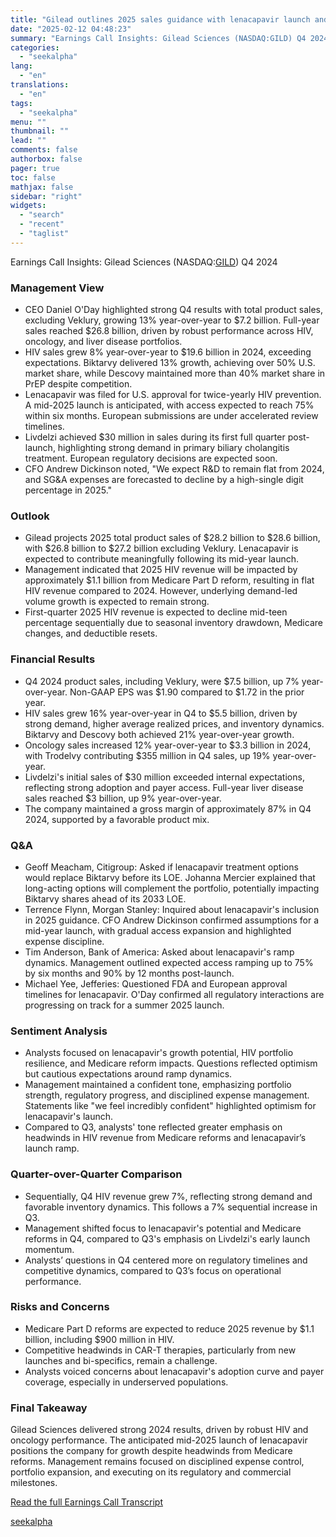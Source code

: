 ```yaml
---
title: "Gilead outlines 2025 sales guidance with lenacapavir launch and HIV focus"
date: "2025-02-12 04:48:23"
summary: "Earnings Call Insights: Gilead Sciences (NASDAQ:GILD) Q4 2024 Management View CEO Daniel O'Day highlighted strong Q4 results with total product sales, excluding Veklury, growing 13% year-over-year to $7.2 billion. Full-year sales reached $26.8 billion, driven by robust performance across HIV, oncology, and liver disease portfolios. HIV sales grew 8% year-over-year..."
categories:
  - "seekalpha"
lang:
  - "en"
translations:
  - "en"
tags:
  - "seekalpha"
menu: ""
thumbnail: ""
lead: ""
comments: false
authorbox: false
pager: true
toc: false
mathjax: false
sidebar: "right"
widgets:
  - "search"
  - "recent"
  - "taglist"
---
```


Earnings Call Insights: Gilead Sciences (NASDAQ:[GILD](https://seekingalpha.com/symbol/GILD "Gilead Sciences, Inc.")) Q4 2024

### Management View

* CEO Daniel O'Day highlighted strong Q4 results with total product sales, excluding Veklury, growing 13% year-over-year to $7.2 billion. Full-year sales reached $26.8 billion, driven by robust performance across HIV, oncology, and liver disease portfolios.
* HIV sales grew 8% year-over-year to $19.6 billion in 2024, exceeding expectations. Biktarvy delivered 13% growth, achieving over 50% U.S. market share, while Descovy maintained more than 40% market share in PrEP despite competition.
* Lenacapavir was filed for U.S. approval for twice-yearly HIV prevention. A mid-2025 launch is anticipated, with access expected to reach 75% within six months. European submissions are under accelerated review timelines.
* Livdelzi achieved $30 million in sales during its first full quarter post-launch, highlighting strong demand in primary biliary cholangitis treatment. European regulatory decisions are expected soon.
* CFO Andrew Dickinson noted, "We expect R&D to remain flat from 2024, and SG&A expenses are forecasted to decline by a high-single digit percentage in 2025."

### Outlook

* Gilead projects 2025 total product sales of $28.2 billion to $28.6 billion, with $26.8 billion to $27.2 billion excluding Veklury. Lenacapavir is expected to contribute meaningfully following its mid-year launch.
* Management indicated that 2025 HIV revenue will be impacted by approximately $1.1 billion from Medicare Part D reform, resulting in flat HIV revenue compared to 2024. However, underlying demand-led volume growth is expected to remain strong.
* First-quarter 2025 HIV revenue is expected to decline mid-teen percentage sequentially due to seasonal inventory drawdown, Medicare changes, and deductible resets.

### Financial Results

* Q4 2024 product sales, including Veklury, were $7.5 billion, up 7% year-over-year. Non-GAAP EPS was $1.90 compared to $1.72 in the prior year.
* HIV sales grew 16% year-over-year in Q4 to $5.5 billion, driven by strong demand, higher average realized prices, and inventory dynamics. Biktarvy and Descovy both achieved 21% year-over-year growth.
* Oncology sales increased 12% year-over-year to $3.3 billion in 2024, with Trodelvy contributing $355 million in Q4 sales, up 19% year-over-year.
* Livdelzi's initial sales of $30 million exceeded internal expectations, reflecting strong adoption and payer access. Full-year liver disease sales reached $3 billion, up 9% year-over-year.
* The company maintained a gross margin of approximately 87% in Q4 2024, supported by a favorable product mix.

### Q&A

* Geoff Meacham, Citigroup: Asked if lenacapavir treatment options would replace Biktarvy before its LOE. Johanna Mercier explained that long-acting options will complement the portfolio, potentially impacting Biktarvy shares ahead of its 2033 LOE.
* Terrence Flynn, Morgan Stanley: Inquired about lenacapavir's inclusion in 2025 guidance. CFO Andrew Dickinson confirmed assumptions for a mid-year launch, with gradual access expansion and highlighted expense discipline.
* Tim Anderson, Bank of America: Asked about lenacapavir's ramp dynamics. Management outlined expected access ramping up to 75% by six months and 90% by 12 months post-launch.
* Michael Yee, Jefferies: Questioned FDA and European approval timelines for lenacapavir. O'Day confirmed all regulatory interactions are progressing on track for a summer 2025 launch.

### Sentiment Analysis

* Analysts focused on lenacapavir's growth potential, HIV portfolio resilience, and Medicare reform impacts. Questions reflected optimism but cautious expectations around ramp dynamics.
* Management maintained a confident tone, emphasizing portfolio strength, regulatory progress, and disciplined expense management. Statements like "we feel incredibly confident" highlighted optimism for lenacapavir's launch.
* Compared to Q3, analysts' tone reflected greater emphasis on headwinds in HIV revenue from Medicare reforms and lenacapavir’s launch ramp.

### Quarter-over-Quarter Comparison

* Sequentially, Q4 HIV revenue grew 7%, reflecting strong demand and favorable inventory dynamics. This follows a 7% sequential increase in Q3.
* Management shifted focus to lenacapavir's potential and Medicare reforms in Q4, compared to Q3's emphasis on Livdelzi's early launch momentum.
* Analysts’ questions in Q4 centered more on regulatory timelines and competitive dynamics, compared to Q3’s focus on operational performance.

### Risks and Concerns

* Medicare Part D reforms are expected to reduce 2025 revenue by $1.1 billion, including $900 million in HIV.
* Competitive headwinds in CAR-T therapies, particularly from new launches and bi-specifics, remain a challenge.
* Analysts voiced concerns about lenacapavir's adoption curve and payer coverage, especially in underserved populations.

### Final Takeaway

Gilead Sciences delivered strong 2024 results, driven by robust HIV and oncology performance. The anticipated mid-2025 launch of lenacapavir positions the company for growth despite headwinds from Medicare reforms. Management remains focused on disciplined expense control, portfolio expansion, and executing on its regulatory and commercial milestones.

[Read the full Earnings Call Transcript](https://seekingalpha.com/symbol/GILD/earnings/transcripts)

[seekalpha](https://seekingalpha.com/news/4406583-gilead-outlines-2025-sales-guidance-with-lenacapavir-launch-and-hiv-focus)
